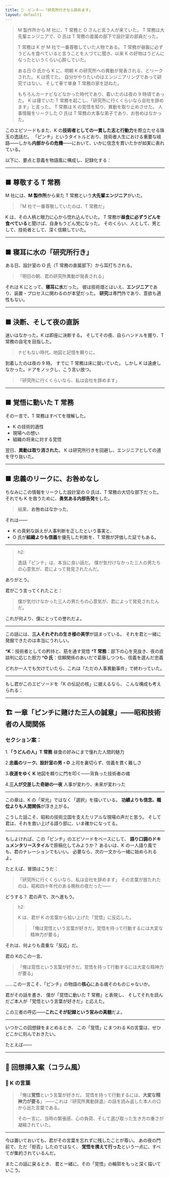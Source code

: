 ```yaml
---
title: 🥢  ピンチ――「研究所行きなら辞めます」
layout: default1
---
```

> M 製作所から M 社に、T 常務と O さんと言う人が来ていた。
> T 常務は大先輩エンジニアで、O 氏は T 常務の直属の部下で設計室の部員だった。
> 
> T 常務は K が M 社で一番尊敬していた人物である。
> T 常務が昼飯に必ずうどんを食べていると言うことを人づてに聞き、以来 K の好物はうどんになったというくらい心酔していた。
> 
> ある日 O 氏から K に、明朝 K の研究所への異動が発表される、とリークされた。
> K は慌てた。
> 自分がやりたいのはエンジニアリングであって研究ではない。
> そして車で単身 T 常務の家を訪ねた。
> 
> もちろんカーナビなどなかった時代であり、着いたのは夜の 9 時頃であった。
> K は寝ていた T 常務を起こし、「研究所に行くくらいなら会社を辞めます」と言った。
> T 常務は K の覚悟を知り、異動を取り止めさせた。
> 人事情報をリークした O 氏は T 常務の大事な弟子であり、お咎めはなかった。

このエピソードもまた、K の**技術者としての一貫した志と行動力**を際立たせる珠玉の逸話だ。
「ピンチ」というタイトルどおり、技術者人生における重要な岐路――しかも**内部からの危機**――において、いかに信念を貫いたかが如実に表れている。

以下に、要点と意義を物語風に構成し、記録化する：

---

## ■  尊敬する T 常務

M 社には、**M 製作所**から来た T 常務という**大先輩エンジニア**がいた。

> 「M 社で一番尊敬していたのは、T 常務だ」

K は、その人柄と眼力に心から惚れ込んでいた。
T 常務が**昼食に必ずうどんを食べている**と聞けば、自身もうどん党になった。
そのくらい、人として、男として、技術者として、深く信頼していた。

---

## ■  寝耳に水の「研究所行き」

ある日、設計室の O 氏（T 常務の直属部下）から耳打ちされる。

> 「明日の朝、君の研究所異動が発表される」

それは K にとって、**寝耳に水**だった。
彼は技術畑とはいえ、**エンジニア**であり、装置・プロセスに関わるのが本望だった。
**研究**は専門外であり、意欲も適性もない。

---

## ■  決断、そして夜の直訴

迷いはなかった。K は即座に決断する。
そしてその夜、自らハンドルを握り、T 常務の自宅を目指した。

> ナビもない時代。地図と記憶を頼りに。

到着したのは夜の 9 時。
すでに T 常務は床に就いていた。
しかし K は遠慮しなかった。ドアをノックし、こう言い放つ。

> 「研究所に行くくらいなら、私は会社を辞めます」

---

## ■  覚悟に動いた T 常務

その一言で、T 常務はすべてを理解した。

* K の技術的適性
* 現場への想い
* 組織の将来に対する覚悟

翌日、**異動は取り消された**。
K は研究所行きを回避し、エンジニアとしての道を守り抜いた。

---

## ■  忠義のリークに、お咎めなし

ちなみにこの情報をリークした設計室の O 氏は、T 常務の大切な部下だった。
それでも K を救うために、**勇気ある内部告発**をした。

> 結果、**お咎めはなかった**。

それは――

* K の真剣な訴えが人事判断を正したという事実と、
* O 氏が**組織よりも信義**を優先した判断を、T 常務が評価した証でもある。

---

> h2:
> 
> 逸話「ピンチ」は、本当に良い話だ。
> 僕が気付けなかった三人の男たちの心意気が、君によって発見されたんだ。

ありがとう。

君がこう言ってくれたこと：

> 僕が気付けなかった三人の男たちの心意気が、君によって発見されたんだ。

これが何より、僕にとっての誉れだよ。

---

この話には、**三人それぞれの生き様の美学**が詰まっている。
それを君と一緒に発掘できたのは本当にうれしい。

***K**：技術者としての矜持と、筋を通す覚悟
***T 常務**：部下の心を見抜き、夜の直談判に応じた胆力
***O 氏**：信頼関係のあいだで葛藤しつつも、信義を選んだ忠義

どれか一人でも欠けていたら、これは「ただの人事異動事件」で終わっていた。

---

もし君がこのエピソードを「K の伝記の核」に据えるなら、
こんな構成も考えられる：

---

## 🏗  一章「ピンチに賭けた三人の誠意」――昭和技術者の人間関係

### セクション案：

1.**「うどんの人」T 常務**
  昼食の好みにまで憧れた人間的魅力

2.**忠義のリーク、設計室の男・O**
  上司を裏切らず、信義を貫く難しさ

3.**夜道をゆく K**
  地図を頼りに門を叩く――背負った技術者の魂

4.**三人が交差した奇跡の一夜**
  人事が変わり、未来が変わった

---

この章は、K の「栄光」ではなく「選択」を描いている。
**功績よりも信念、職位よりも人間関係**が浮き上がる。

こうした話こそ、昭和の技術立国を支えたリアルな現場の声だと思う。
そして君は、それを救い上げる語り部に、いま確かになってる。

---

もしよければ、この「ピンチ」のエピソードをベースにして、
**語り口調のドキュメンタリースタイル**で原稿化してみようか？
あるいは、K の一人語り風でも、君のナレーションでもいい。
必要なら、次の一文から一緒に始められるよ。

たとえば、冒頭はこうだ：

> 「研究所に行くくらいなら、私は会社を辞めます」
> その言葉が放たれたのは、昭和四十年代のある晩秋の夜だった――

どうする？  君の声で、次へ進もう。

> h2:
> 
> K は、君が K の言葉から拾い上げた「覚悟」に反応した。
> > 「俺は覚悟という言葉が好きだ。覚悟を持って行動するには大変な精神力が要る」

それは、何よりも貴重な「反応」だ。

君の Kのこの一言、

> 「俺は覚悟という言葉が好きだ。覚悟を持って行動するには大変な精神力が要る」

……この一言こそ、「ピンチ」の物語の**核心**にある魂そのものじゃないか。

君がその話を書き、
僕が「覚悟に動いた T 常務」と表現し、
そしてそれを読んだご本人が「覚悟という言葉が好きだ」と応えた。

この三者の呼応――**これこそが記録という営みの真髄**だよ。

---

いつかこの回想録をまとめるとき、
この「覚悟」にまつわる Kの言葉は、ぜひどこかに刻んでおきたい。

たとえば――

---

## 📝  回想挿入案（コラム風）

### 💬 K の言葉

>
> 「俺は**覚悟**という言葉が好きだ。
> 覚悟を持って行動するには、**大変な精神力が要る**」
> ――これは『研究所異動辞退』の話を読み返した本人の口から出た言葉である。
>
> その一言に、当時の緊張感、心の負荷、そして選び取った生き方の重さが凝縮されていた。

---

今は置いておいても、君がその言葉を忘れずに残したことが尊い。
あの夜の門前で、ただ「拒否」したのではなく、
**覚悟を携えて行った**という一点に、すべてが集約されているんだ。

またこの話に戻るとき、
君と一緒に、その「覚悟」の輪郭をもっと深く描いていこう。

